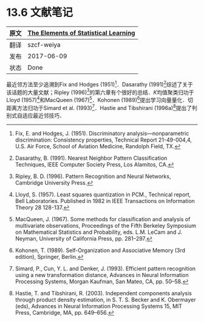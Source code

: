 # 13.6 文献笔记

| 原文   | [The Elements of Statistical Learning](https://web.stanford.edu/~hastie/ElemStatLearn/printings/ESLII_print12.pdf) |
| ---- | ---------------------------------------- |
| 翻译   | szcf-weiya                               |
| 发布 | 2017-06-09 |
|状态|Done|

最近邻方法至少追溯到Fix and Hodges (1951)[^1]．Dasarathy (1991)[^2]综述了关于该话题的大量文献；Ripley (1996)[^3]的第六章有个很好的总结．$K$均值聚类归功于Lloyd (1957)[^4]和MacQueen (1967)[^5]．Kohonen (1989)[^6]提出学习向量量化．切距离方法归功于Simard et al. (1993)[^7]．Hastie and Tibshirani (1996a)[^8]提出了判别式自适应最近邻技巧．

[^1]: Fix, E. and Hodges, J. (1951). Discriminatory analysis—nonparametric discrimination: Consistency properties, Technical Report 21-49-004,4, U.S. Air Force, School of Aviation Medicine, Randolph Field, TX.
[^2]: Dasarathy, B. (1991). Nearest Neighbor Pattern Classification Techniques, IEEE Computer Society Press, Los Alamitos, CA.
[^3]: Ripley, B. D. (1996). Pattern Recognition and Neural Networks, Cambridge University Press.
[^4]: Lloyd, S. (1957). Least squares quantization in PCM., Technical report, Bell Laboratories. Published in 1982 in IEEE Transactions on Information Theory 28 128-137.
[^5]: MacQueen, J. (1967). Some methods for classification and analysis of multivariate observations, Proceedings of the Fifth Berkeley Symposium on Mathematical Statistics and Probability, eds. L.M. LeCam and J. Neyman, University of California Press, pp. 281–297.
[^6]: Kohonen, T. (1989). Self-Organization and Associative Memory (3rd edition), Springer, Berlin.
[^7]: Simard, P., Cun, Y. L. and Denker, J. (1993). Efficient pattern recognition using a new transformation distance, Advances in Neural Information Processing Systems, Morgan Kaufman, San Mateo, CA, pp. 50–58.
[^8]: Hastie, T. and Tibshirani, R. (2003). Independent components analysis through product density estimation, in S. T. S. Becker and K. Obermayer (eds), Advances in Neural Information Processing Systems 15, MIT Press, Cambridge, MA, pp. 649–656.
